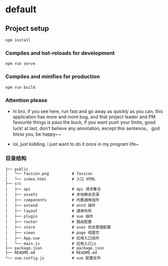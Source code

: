 # default

## Project setup
```
npm install
```

### Compiles and hot-reloads for development
```
npm run serve
```

### Compiles and minifies for production
```
npm run build
```

### Attention please
- hi bro, if you see here, run fast and go away as quickly as you can, this application has more and more bug, and that project leader and PM favourite things is pass the buck, if you want push your limits, good luck! at last, don't believe any annotation, except this sentence。 god bless you, be happy~~

 - lol, just kidding. i just want to do it once in my program life~


### 目录结构
```
├── public
│   └── favicon.png          # favicon
│   └── index.html           # 入口 HTML
├── src
│   ├── api                  # api 请求集合
│   ├── assets               # 本地静态资源
│   ├── components           # 内置通用组件
│   ├── extend               # antd 插件
│   ├── layout               # 通用布局
│   ├── plugin               # vue 插件
│   ├── router               # 路由配置
│   ├── store                # vuex 状态管理配置
│   ├── views                # page 视图页
│   ├── App.vue              # 应用入口组件
│   └── main.js              # 应用入口js
├── package.json             # package.json
├── README.md                # README.md
└── vue.config.js            # vue 配置文件
```